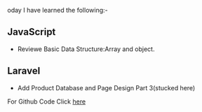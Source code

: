 oday I have learned the following:-

## JavaScript 
- Reviewe Basic Data Structure:Array and object.

## Laravel
- Add Product Database and Page Design Part 3(stucked here)


For Github Code Click [here](https://github.com/Vishal-sarkar/Advanced-Ecommerce-Website/commit/f91071d2eb088127185d92aead13e9a8c8d247a5)
